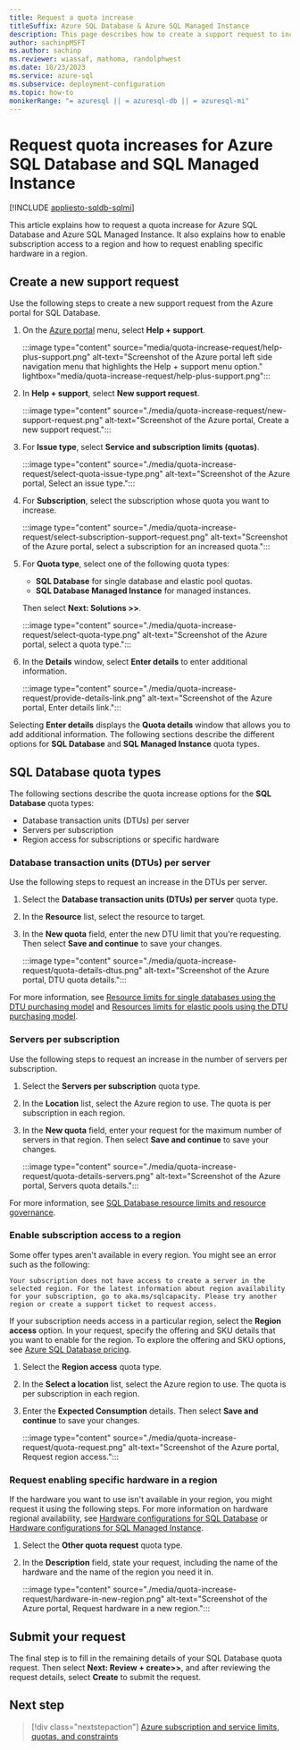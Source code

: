 ```yaml
---
title: Request a quota increase
titleSuffix: Azure SQL Database & Azure SQL Managed Instance
description: This page describes how to create a support request to increase the quotas for Azure SQL Database and Azure SQL Managed Instance.
author: sachinpMSFT
ms.author: sachinp
ms.reviewer: wiassaf, mathoma, randolphwest
ms.date: 10/23/2023
ms.service: azure-sql
ms.subservice: deployment-configuration
ms.topic: how-to
monikerRange: "= azuresql || = azuresql-db || = azuresql-mi"
---
```


# Request quota increases for Azure SQL Database and SQL Managed Instance

[!INCLUDE [appliesto-sqldb-sqlmi](../includes/appliesto-sqldb-sqlmi.md)]

This article explains how to request a quota increase for Azure SQL Database and Azure SQL Managed Instance. It also explains how to enable subscription access to a region and how to request enabling specific hardware in a region.

## <a id="newquota"></a> Create a new support request

Use the following steps to create a new support request from the Azure portal for SQL Database.

1. On  the [Azure portal](https://portal.azure.com) menu, select **Help + support**.

   :::image type="content" source="media/quota-increase-request/help-plus-support.png" alt-text="Screenshot of the Azure portal left side navigation menu that highlights the Help + support menu option." lightbox="media/quota-increase-request/help-plus-support.png":::

1. In **Help + support**, select **New support request**.

    :::image type="content" source="./media/quota-increase-request/new-support-request.png" alt-text="Screenshot of the Azure portal, Create a new support request.":::

1. For **Issue type**, select **Service and subscription limits (quotas)**.

   :::image type="content" source="./media/quota-increase-request/select-quota-issue-type.png" alt-text="Screenshot of the Azure portal, Select an issue type.":::

1. For **Subscription**, select the subscription whose quota you want to increase.

   :::image type="content" source="./media/quota-increase-request/select-subscription-support-request.png" alt-text="Screenshot of the Azure portal, select a subscription for an increased quota.":::

1. For **Quota type**, select one of the following quota types:

   - **SQL Database** for single database and elastic pool quotas.
   - **SQL Database Managed Instance** for managed instances.

   Then select **Next: Solutions >>**.

   :::image type="content" source="./media/quota-increase-request/select-quota-type.png" alt-text="Screenshot of the Azure portal, select a quota type.":::

1. In the **Details** window, select **Enter details** to enter additional information.

   :::image type="content" source="./media/quota-increase-request/provide-details-link.png" alt-text="Screenshot of the Azure portal, Enter details link.":::

Selecting **Enter details** displays the **Quota details** window that allows you to add additional information. The following sections describe the different options for **SQL Database** and **SQL Managed Instance** quota types.

## <a id="sqldbquota"></a> SQL Database quota types

The following sections describe the quota increase options for the **SQL Database** quota types:

- Database transaction units (DTUs) per server
- Servers per subscription
- Region access for subscriptions or specific hardware

### Database transaction units (DTUs) per server

Use the following steps to request an increase in the DTUs per server.

1. Select the **Database transaction units (DTUs) per server** quota type.

1. In the **Resource** list, select the resource to target.

1. In the **New quota** field, enter the new DTU limit that you're requesting. Then select **Save and continue** to save your changes. 

   :::image type="content" source="./media/quota-increase-request/quota-details-dtus.png" alt-text="Screenshot of the Azure portal, DTU quota details.":::

For more information, see [Resource limits for single databases using the DTU purchasing model](resource-limits-dtu-single-databases.md) and [Resources limits for elastic pools using the DTU purchasing model](resource-limits-dtu-elastic-pools.md).

### Servers per subscription

Use the following steps to request an increase in the number of servers per subscription.

1. Select the **Servers per subscription** quota type.

1. In the **Location** list, select the Azure region to use. The quota is per subscription in each region.

1. In the **New quota** field, enter your request for the maximum number of servers in that region. Then select **Save and continue** to save your changes. 

   :::image type="content" source="./media/quota-increase-request/quota-details-servers.png" alt-text="Screenshot of the Azure portal, Servers quota details.":::

For more information, see [SQL Database resource limits and resource governance](resource-limits-logical-server.md).

### <a id="region"></a> Enable subscription access to a region

Some offer types aren't available in every region. You might see an error such as the following:

`Your subscription does not have access to create a server in the selected region. For the latest information about region availability for your subscription, go to aka.ms/sqlcapacity. Please try another region or create a support ticket to request access.`

If your subscription needs access in a particular region, select the **Region access** option. In your request, specify the offering and SKU details that you want to enable for the region. To explore the offering and SKU options, see [Azure SQL Database pricing](https://azure.microsoft.com/pricing/details/sql-database/single/).

1. Select the **Region access** quota type.

1. In the **Select a location** list, select the Azure region to use. The quota is per subscription in each region.

1. Enter the **Expected Consumption** details. Then select **Save and continue** to save your changes. 

   :::image type="content" source="./media/quota-increase-request/quota-request.png" alt-text="Screenshot of the Azure portal, Request region access.":::

### Request enabling specific hardware in a region

If the hardware you want to use isn't available in your region, you might request it using the following steps. For more information on hardware regional availability, see [Hardware configurations for SQL Database](./service-tiers-sql-database-vcore.md#hardware-configuration) or [Hardware configurations for SQL Managed Instance](../managed-instance/service-tiers-managed-instance-vcore.md#hardware-configurations).

1. Select the **Other quota request** quota type.

1. In the **Description** field, state your request, including the name of the hardware and the name of the region you need it in.

   :::image type="content" source="./media/quota-increase-request/hardware-in-new-region.png" alt-text="Screenshot of the Azure portal, Request hardware in a new region.":::

## Submit your request

The final step is to fill in the remaining details of your SQL Database quota request. Then select **Next: Review + create>>**, and after reviewing the request details, select **Create** to submit the request.

## Next step

> [!div class="nextstepaction"]
> [Azure subscription and service limits, quotas, and constraints](/azure/azure-resource-manager/management/azure-subscription-service-limits)
